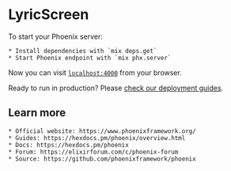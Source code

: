 # LyricScreen

To start your Phoenix server:

	* Install dependencies with `mix deps.get`
	* Start Phoenix endpoint with `mix phx.server`

Now you can visit [`localhost:4000`](http://localhost:4000) from your browser.

Ready to run in production? Please [check our deployment guides](https://hexdocs.pm/phoenix/deployment.html).

## Learn more

	* Official website: https://www.phoenixframework.org/
	* Guides: https://hexdocs.pm/phoenix/overview.html
	* Docs: https://hexdocs.pm/phoenix
	* Forum: https://elixirforum.com/c/phoenix-forum
	* Source: https://github.com/phoenixframework/phoenix
